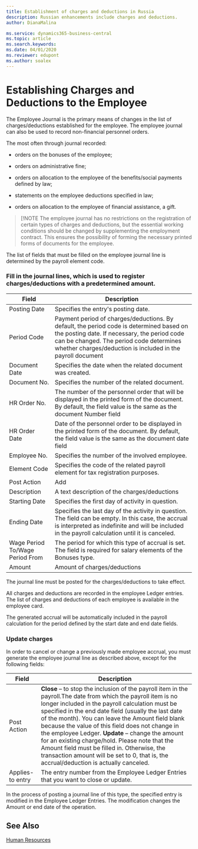 ```yaml
---
title: Establishment of charges and deductions in Russia
description: Russian enhancements include charges and deductions.
author: DianaMalina

ms.service: dynamics365-business-central
ms.topic: article
ms.search.keywords:
ms.date: 04/01/2020
ms.reviewer: edupont
ms.author: soalex
---
```


# Establishing Charges and Deductions to the Employee

The Employee Journal is the primary means of changes in the list of charges/deductions established for the employee. The employee journal can also be used to record non-financial personnel orders.

The most often through journal recorded:

- orders on the bonuses of the employee;


- orders on administrative fine;

- orders on allocation to the employee of the benefits/social payments defined by law;

- statements on the employee deductions specified in law;

- orders on allocation to the employee of financial assistance, a gift.

> [!NOTE
> The employee journal has no restrictions on the registration of certain types of charges and deductions, but the essential working conditions should be changed by supplementing the employment contract. This ensures the possibility of forming the necessary printed forms of documents for the employee.

The list of fields that must be filled on the employee journal line is determined by the payroll element code.

### Fill in the journal lines, which is used to register charges/deductions with a predetermined amount.

| Field                           | Description                                                  |
| ------------------------------- | ------------------------------------------------------------ |
| Posting Date                    | Specifies the entry's posting date.                          |
| Period Code                     | Payment period of charges/deductions. By default, the period code is determined based on the posting date. If necessary, the period code can be changed. The period code determines whether charges/deduction is included in the payroll document |
| Document Date                   | Specifies the date when the related document was created.    |
| Document No.                    | Specifies the number of the related document.                |
| HR Order No.                    | The number of the personnel order that will be displayed in the printed form of the document. By default, the field value is the same as the document Number field |
| HR Order Date                   | Date of the personnel order to be displayed in the printed form of the document. By default, the field value is the same as the document date field |
| Employee No.                    | Specifies the number of the involved employee.               |
| Element Code                    | Specifies the code of the related payroll element for tax registration purposes. |
| Post Action                     | Add                                                          |
| Description                     | A text description of the charges/deductions                 |
| Starting Date                   | Specifies the first day of activity in question.             |
| Ending Date                     | Specifies the last day of the activity in question. The field can be empty. In this case, the accrual is interpreted as indefinite and will be included in the payroll calculation until it is canceled. |
| Wage Period To/Wage Period From | The period for which this type of accrual is set. The field is required for salary elements of the Bonuses type. |
| Amount                          | Amount of charges/deductions                                 |

The journal line must be posted for the charges/deductions to take effect.

All charges and deductions are recorded in the employee Ledger entries. The list of charges and deductions of each employee is available in the employee card.

The generated accrual will be automatically included in the payroll calculation for the period defined by the start date and end date fields.

### Update charges

In order to cancel or change a previously made employee accrual, you must generate the employee journal line as described above, except for the following fields:

| Field            | Description                                                  |
| ---------------- | ------------------------------------------------------------ |
| Post Action      | **Close** – to stop the inclusion of the payroll item in the payroll.The date from which the payroll item is no longer included in the payroll calculation must be specified in the end date field (usually the last date of the month). You can leave the Amount field blank because the value of this field does not change in the employee Ledger.                                                             **Update** – change the amount for an existing charge/hold. Please note that the Amount field must be filled in. Otherwise, the transaction amount will be set to 0, that is, the accrual/deduction is actually canceled. |
| Applies-to entry | The entry number from the Employee Ledger Entries that you want to close or update. |

In the process of posting a journal line of this type, the specified entry is modified in the Employee Ledger Entries. The modification changes the Amount or end date of the operation.

## See Also

[Human Resources](Human-Resources.md)
